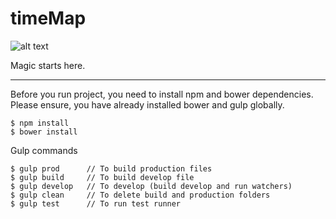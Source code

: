# timeMap
![alt text](https://travis-ci.org/georgelviv/timeMap.svg?branch=master "Travis-Cli")

Magic starts here.

-----

Before you run project, you need to install npm and bower dependencies.
Please ensure, you have already installed bower and gulp globally.
```
$ npm install
$ bower install
```

Gulp commands
```
$ gulp prod      // To build production files
$ gulp build     // To build develop file
$ gulp develop   // To develop (build develop and run watchers)
$ gulp clean     // To delete build and production folders
$ gulp test      // To run test runner
```
